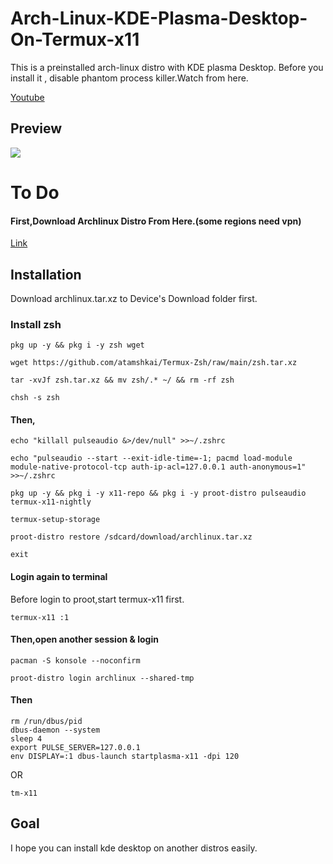 # Arch-Linux-KDE-Plasma-Desktop-On-Termux-x11

This is a preinstalled arch-linux distro with KDE plasma Desktop.
Before you install it , disable phantom process killer.Watch from here.

[Youtube](https://youtu.be/UxmQSETvAOc)

## Preview
![](https://raw.githubusercontent.com/atamshkai/Arch-Linux-KDE-Plasma-Desktop-On-Termux-x11/main/Archlinux%20Plasma%20Desktop.jpg)

# To Do

#### First,Download Archlinux Distro From Here.(some regions need vpn)

[Link](https://www.mediafire.com/file/kuv961h6vyo4nu8/archlinux.tar.xz/file)

## Installation

Download archlinux.tar.xz to Device's Download folder first.

### Install zsh

```
pkg up -y && pkg i -y zsh wget

wget https://github.com/atamshkai/Termux-Zsh/raw/main/zsh.tar.xz

tar -xvJf zsh.tar.xz && mv zsh/.* ~/ && rm -rf zsh

chsh -s zsh
```

#### Then,

```
echo "killall pulseaudio &>/dev/null" >>~/.zshrc
```

``` 
echo "pulseaudio --start --exit-idle-time=-1; pacmd load-module module-native-protocol-tcp auth-ip-acl=127.0.0.1 auth-anonymous=1" >>~/.zshrc
```

```
pkg up -y && pkg i -y x11-repo && pkg i -y proot-distro pulseaudio termux-x11-nightly
```

``` 
termux-setup-storage
```

``` 
proot-distro restore /sdcard/download/archlinux.tar.xz
```

```
exit
```

#### Login again to terminal

Before login to proot,start termux-x11 first.
 
```
termux-x11 :1
```
 
#### Then,open another session & login

```
pacman -S konsole --noconfirm
```

```
proot-distro login archlinux --shared-tmp
```
 
#### Then
 
```
rm /run/dbus/pid
dbus-daemon --system
sleep 4
export PULSE_SERVER=127.0.0.1
env DISPLAY=:1 dbus-launch startplasma-x11 -dpi 120
```
 
OR 
 
```
tm-x11
```


## Goal

I hope you can install kde desktop on another distros easily. 
